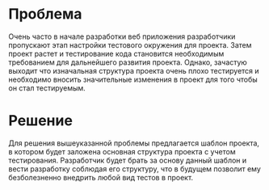 # Проблема

Очень часто в начале разработки веб приложения разработчики пропускают этап настройки тестового окружения для проекта. Затем проект растет и тестирование кода становится необходимым требованием 
для дальнейшего развития проекта. Однако, зачастую выходит что изначальная структура проекта очень плохо тестируется и необходимо вносить значительные изменения в проект для того чтобы он стал тестируемым.

# Решение

Для решения вышеуказанной проблемы предлагается шаблон проекта, в котором будет заложена основная структура проекта с учетом тестирования. Разработчик будет брать за основу данный шаблон и
вести разработку соблюдая его структуру, что в будущем позволит ему безболезненно внедрить любой вид тестов в проект. 
